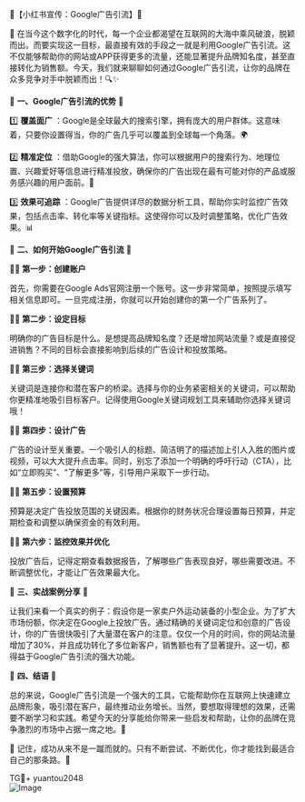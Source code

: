 🎉【小红书宣传：Google广告引流】🎉

🚀 在当今这个数字化的时代，每一个企业都渴望在互联网的大海中乘风破浪，脱颖而出。而要实现这一目标，最直接有效的手段之一就是利用Google广告引流。这不仅能够帮助你的网站或APP获得更多的流量，还能显著提升品牌知名度，甚至直接转化为销售额。今天，我们就来聊聊如何通过Google广告引流，让你的品牌在众多竞争对手中脱颖而出！🔍✨

🌈 **一、Google广告引流的优势** 🌈

1️⃣ **覆盖面广** ：Google是全球最大的搜索引擎，拥有庞大的用户群体。这意味着，只要你设置得当，你的广告几乎可以覆盖到全球每一个角落。🌍

2️⃣ **精准定位** ：借助Google的强大算法，你可以根据用户的搜索行为、地理位置、兴趣爱好等信息进行精准投放，确保你的广告出现在最有可能对你的产品或服务感兴趣的用户面前。🎯

3️⃣ **效果可追踪** ：Google广告提供详尽的数据分析工具，帮助你实时监控广告效果，包括点击率、转化率等关键指标。这使得你可以及时调整策略，优化广告效果。📊

🌈 **二、如何开始Google广告引流** 🌈

👩‍💻 **第一步：创建账户**

首先，你需要在Google Ads官网注册一个账号。这一步非常简单，按照提示填写相关信息即可。一旦完成注册，你就可以开始创建你的第一个广告系列了。

👩‍💻 **第二步：设定目标**

明确你的广告目标是什么。是想提高品牌知名度？还是增加网站流量？或是直接促进销售？不同的目标会直接影响到后续的广告设计和投放策略。

👩‍💻 **第三步：选择关键词**

关键词是连接你和潜在客户的桥梁。选择与你的业务紧密相关的关键词，可以帮助你更精准地吸引目标客户。记得使用Google关键词规划工具来辅助你选择关键词哦！

👩‍💻 **第四步：设计广告**

广告的设计至关重要。一个吸引人的标题、简洁明了的描述加上引人入胜的图片或视频，可以大大提升点击率。同时，别忘了添加一个明确的呼吁行动（CTA），比如“立即购买”、“了解更多”等，引导用户采取下一步行动。

👩‍💻 **第五步：设置预算**

预算是决定广告投放范围的关键因素。根据你的财务状况合理设置每日预算，并定期检查和调整以确保资金的有效利用。

👩‍💻 **第六步：监控效果并优化**

投放广告后，记得定期查看数据报告，了解哪些广告表现良好，哪些需要改进。不断调整优化，才能让广告效果最大化。

🌈 **三、实战案例分享** 🌈

让我们来看一个真实的例子：假设你是一家卖户外运动装备的小型企业。为了扩大市场份额，你决定在Google上投放广告。通过精确的关键词定位和创意的广告设计，你的广告很快吸引了大量潜在客户的注意。仅仅一个月的时间，你的网站流量增加了30%，并且成功转化了多位新客户，销售额也有了显著提升。这一切，都得益于Google广告引流的强大功能。

🌈 **四、结语** 🌈

总的来说，Google广告引流是一个强大的工具，它能帮助你在互联网上快速建立品牌形象，吸引潜在客户，最终推动业务增长。当然，要想取得理想的效果，还需要不断学习和实践。希望今天的分享能给你带来一些启发和帮助，让你的品牌在竞争激烈的市场中占据一席之地。💪

🌟 记住，成功从来不是一蹴而就的。只有不断尝试、不断优化，你才能找到最适合自己的那条路。🚀

TG💪+ yuantou2048  
![Image](https://github.com/user-attachments/assets/42a5a4a5-fea9-4a1d-8aa0-73e57e430cca)